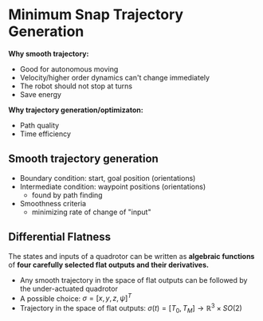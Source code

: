 # Minimum Snap Trajectory Generation

**Why smooth trajectory:**
+ Good for autonomous moving
+ Velocity/higher order dynamics can't change immediately
+ The robot should not stop at turns
+ Save energy

**Why trajectory generation/optimizaton:**
+ Path quality
+ Time efficiency 

## Smooth trajectory generation
+ Boundary condition: start, goal position (orientations)
+ Intermediate condition: waypoint positions (orientations)
	+ found by path finding
+ Smoothness criteria
	+ minimizing rate of change of "input"

## Differential Flatness
The states and inputs of a quadrotor can be written as **algebraic functions** of **four carefully selected flat outputs and their derivatives.**
+ Any smooth trajectory in the space of flat outputs can be followed by the under-actuated quadrotor
+ A possible choice: $\sigma=[x,y,z,\psi]^T$
+ Trajectory in the space of flat outputs: $\sigma(t)=[T_0,T_M]\rightarrow \mathbb{R}^3\times SO(2)$ 